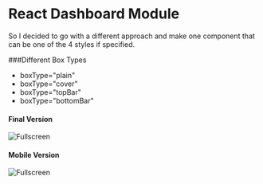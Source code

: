 # React Dashboard Module

So I decided to go with a different approach and make one component that can be one of the 4 styles if specified.

###Different Box Types

- boxType="plain"
- boxType="cover"
- boxType="topBar"
- boxType="bottomBar"


#### Final Version
![Fullscreen](http://i.imgur.com/ArivrMq.png?1)

#### Mobile Version
![Fullscreen](http://i.imgur.com/0nkpKM0.png?1)
